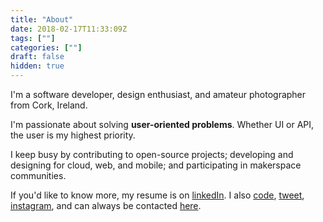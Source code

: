 ```yaml
---
title: "About"
date: 2018-02-17T11:33:09Z
tags: [""]
categories: [""]
draft: false
hidden: true
---
```


I'm a software developer, design enthusiast, and amateur photographer from Cork, Ireland.

I'm passionate about solving **user-oriented problems**. Whether UI or API, the user is my highest priority.

I keep busy by contributing to open-source projects; developing and designing for cloud, web, and mobile; and participating in makerspace communities.

If you'd like to know more, my resume is on [linkedIn][linkedin]. I also [code][github], [tweet][twitter], [instagram][insta], and can always be contacted [here][contact].

[linkedin]:   https://linkedin.com/in/paul-mcgrath
[github]: https://github.com/heypaulmcgrath
[twitter]:    https://twitter.com/heypaulmcgrath
[insta]:  https://instagram.com/heypaulmcgrath
[contact]:   /contact